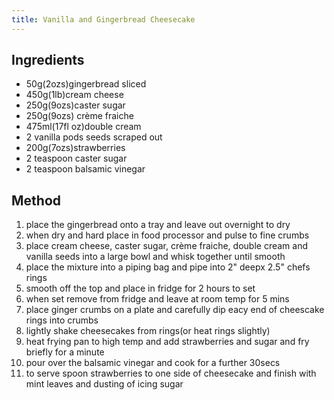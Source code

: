 ```yaml
---
title: Vanilla and Gingerbread Cheesecake
---
```


## Ingredients

-   50g(2ozs)gingerbread sliced
-   450g(1lb)cream cheese
-   250g(9ozs)caster sugar
-   250g(9ozs) crème fraiche
-   475ml(17fl oz)double cream
-   2 vanilla pods seeds scraped out
-   200g(7ozs)strawberries
-   2 teaspoon caster sugar
-   2 teaspoon balsamic vinegar

## Method

1.  place the gingerbread onto a tray and leave out overnight to dry
2.  when dry and hard place in food processor and pulse to fine crumbs
3.  place cream cheese, caster sugar, crème fraiche, double cream and vanilla seeds into a large bowl and whisk together until smooth
4.  place the mixture into a piping bag and pipe into 2" deepx 2.5" chefs rings
5.  smooth off the top and place in fridge for 2 hours to set
6.  when set remove from fridge and leave at room temp for 5 mins
7.  place ginger crumbs on a plate and carefully dip eacy end of cheescake rings into crumbs
8.  lightly shake cheesecakes from rings(or heat rings slightly)
9.  heat frying pan to high temp and add strawberries and sugar and fry briefly for a minute
10. pour over the balsamic vinegar and cook for a further 30secs
11. to serve spoon strawberries to one side of cheesecake and finish with mint leaves and dusting of icing sugar
